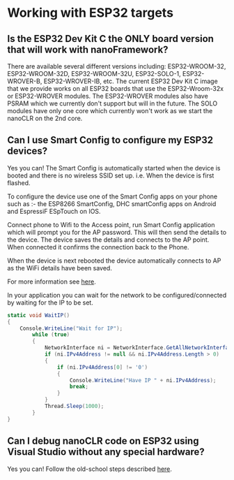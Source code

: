# Working with ESP32 targets

## Is the ESP32 Dev Kit C the ONLY board version that will work with nanoFramework?

There are available several different versions including: ESP32-WROOM-32, ESP32-WROOM-32D, ESP32-WROOM-32U, ESP32-SOLO-1, ESP32-WROVER-B, ESP32-WROVER-IB, etc.
The current ESP32 Dev Kit C image that we provide works on all ESP32 boards that use the ESP32-Wroom-32x or ESP32-WROVER modules. The ESP32-WROVER modules also have PSRAM which we currently don't support but will in the future.  The SOLO modules have only one core which currently won't work as we start the nanoCLR on the 2nd core.

## Can I use Smart Config to configure my ESP32 devices?

Yes you can! The Smart Config is automatically started when the device is booted and there is no wireless SSID set up. i.e. When the device is first flashed.

To configure the device use one of the Smart Config apps on your phone such as :- the ESP8266 SmartConfig, DHC smartConfig apps on Android and EspressiF ESpTouch on IOS.

Connect phone to Wifi to the Access point, run Smart Config application which will prompt you for the AP password.
This will then send the details to the device. The device saves the details and connects to the AP point. When connected it confirms the connection back to the Phone.

When the device is next rebooted the device automatically connects to AP as the WiFi details have been saved.

For more information see [here](https://www.switchdoc.com/2018/06/tutorial-esp32-bc24-provisioning-for-wifi).

In your application you can wait for the network to be configured/connected by waiting for the IP to be set.

```csharp
static void WaitIP()
{
    Console.WriteLine("Wait for IP");
        while (true)
        {
            NetworkInterface ni = NetworkInterface.GetAllNetworkInterfaces()[0];
            if (ni.IPv4Address != null && ni.IPv4Address.Length > 0)
            {
                if (ni.IPv4Address[0] != '0')
                {
                    Console.WriteLine("Have IP " + ni.IPv4Address);
                    break;
                }
            }
            Thread.Sleep(1000);
        }
}
```

## Can I debug nanoCLR code on ESP32 using Visual Studio without any special hardware?

Yes you can! Follow the old-school steps described [here](../getting-started-guides/build-esp32.md#debugging-nanoclr-without-special-hardware).
